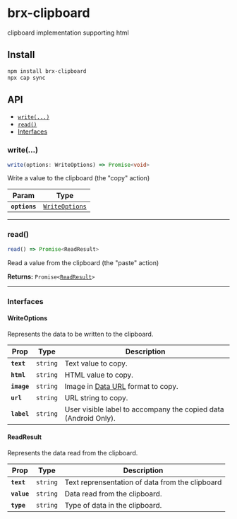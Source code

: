 # brx-clipboard

clipboard implementation supporting html

## Install

```bash
npm install brx-clipboard
npx cap sync
```

## API

<docgen-index>

* [`write(...)`](#write)
* [`read()`](#read)
* [Interfaces](#interfaces)

</docgen-index>

<docgen-api>
<!--Update the source file JSDoc comments and rerun docgen to update the docs below-->

### write(...)

```typescript
write(options: WriteOptions) => Promise<void>
```

Write a value to the clipboard (the "copy" action)

| Param         | Type                                                  |
| ------------- | ----------------------------------------------------- |
| **`options`** | <code><a href="#writeoptions">WriteOptions</a></code> |

--------------------


### read()

```typescript
read() => Promise<ReadResult>
```

Read a value from the clipboard (the "paste" action)

**Returns:** <code>Promise&lt;<a href="#readresult">ReadResult</a>&gt;</code>

--------------------


### Interfaces


#### WriteOptions

Represents the data to be written to the clipboard.

| Prop        | Type                | Description                                                                                                     |
| ----------- | ------------------- | --------------------------------------------------------------------------------------------------------------- |
| **`text`**  | <code>string</code> | Text value to copy.                                                                                             |
| **`html`**  | <code>string</code> | HTML value to copy.                                                                                             |
| **`image`** | <code>string</code> | Image in [Data URL](https://developer.mozilla.org/en-US/docs/Web/HTTP/Basics_of_HTTP/Data_URIs) format to copy. |
| **`url`**   | <code>string</code> | URL string to copy.                                                                                             |
| **`label`** | <code>string</code> | User visible label to accompany the copied data (Android Only).                                                 |


#### ReadResult

Represents the data read from the clipboard.

| Prop        | Type                | Description                                     |
| ----------- | ------------------- | ----------------------------------------------- |
| **`text`**  | <code>string</code> | Text reprensentation of data from the clipboard |
| **`value`** | <code>string</code> | Data read from the clipboard.                   |
| **`type`**  | <code>string</code> | Type of data in the clipboard.                  |

</docgen-api>
